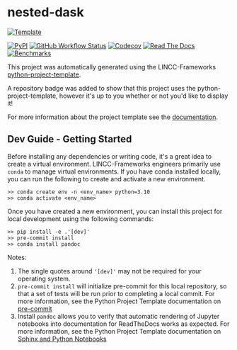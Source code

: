 # nested-dask

[![Template](https://img.shields.io/badge/Template-LINCC%20Frameworks%20Python%20Project%20Template-brightgreen)](https://lincc-ppt.readthedocs.io/en/latest/)

[![PyPI](https://img.shields.io/pypi/v/nested-dask?color=blue&logo=pypi&logoColor=white)](https://pypi.org/project/nested-dask/)
[![GitHub Workflow Status](https://img.shields.io/github/actions/workflow/status/lincc-frameworks/nested-dask/smoke-test.yml)](https://github.com/lincc-frameworks/nested-dask/actions/workflows/smoke-test.yml)
[![Codecov](https://codecov.io/gh/lincc-frameworks/nested-dask/branch/main/graph/badge.svg)](https://codecov.io/gh/lincc-frameworks/nested-dask)
[![Read The Docs](https://img.shields.io/readthedocs/nested-dask)](https://nested-dask.readthedocs.io/)
[![Benchmarks](https://img.shields.io/github/actions/workflow/status/lincc-frameworks/nested-dask/asv-main.yml?label=benchmarks)](https://lincc-frameworks.github.io/nested-dask/)

This project was automatically generated using the LINCC-Frameworks 
[python-project-template](https://github.com/lincc-frameworks/python-project-template).

A repository badge was added to show that this project uses the python-project-template, however it's up to
you whether or not you'd like to display it!

For more information about the project template see the 
[documentation](https://lincc-ppt.readthedocs.io/en/latest/).

## Dev Guide - Getting Started

Before installing any dependencies or writing code, it's a great idea to create a
virtual environment. LINCC-Frameworks engineers primarily use `conda` to manage virtual
environments. If you have conda installed locally, you can run the following to
create and activate a new environment.

```
>> conda create env -n <env_name> python=3.10
>> conda activate <env_name>
```

Once you have created a new environment, you can install this project for local
development using the following commands:

```
>> pip install -e .'[dev]'
>> pre-commit install
>> conda install pandoc
```

Notes:
1. The single quotes around `'[dev]'` may not be required for your operating system.
2. `pre-commit install` will initialize pre-commit for this local repository, so
   that a set of tests will be run prior to completing a local commit. For more
   information, see the Python Project Template documentation on 
   [pre-commit](https://lincc-ppt.readthedocs.io/en/latest/practices/precommit.html)
3. Install `pandoc` allows you to verify that automatic rendering of Jupyter notebooks
   into documentation for ReadTheDocs works as expected. For more information, see
   the Python Project Template documentation on
   [Sphinx and Python Notebooks](https://lincc-ppt.readthedocs.io/en/latest/practices/sphinx.html#python-notebooks)
